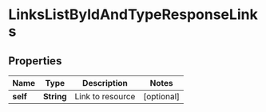 

# LinksListByIdAndTypeResponseLinks


## Properties

| Name | Type | Description | Notes |
|------------ | ------------- | ------------- | -------------|
|**self** | **String** | Link to resource |  [optional] |



